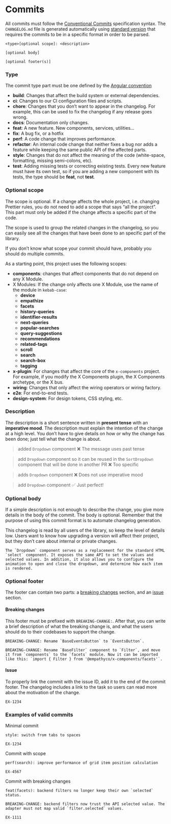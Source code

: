 # Commits

All commits must follow the
[Conventional Commits](https://www.conventionalcommits.org/en/v1.0.0/#summary) specification syntax.
The `CHANGELOG.md` file is generated automatically using
[standard version](https://www.npmjs.com/package/standard-version) that requires the commits to be
in a specific format in order to be parsed.

```
<type>[optional scope]: <description>

[optional body]

[optional footer(s)]

```

### Type

The commit type part must be one defined by the
[Angular convention](https://github.com/angular/angular/blob/22b96b9/CONTRIBUTING.md#type)

- **build**: Changes that affect the build system or external dependencies.
- **ci**: Changes to our CI configuration files and scripts.
- **chore**: Changes that you don’t want to appear in the changelog. For example, this can be used
  to fix the changelog if any release goes wrong.
- **docs**: Documentation only changes.
- **feat**: A new feature. New components, services, utilities…
- **fix**: A bug fix, or a hotfix
- **perf**: A code change that improves performance.
- **refactor**: An internal code change that neither fixes a bug nor adds a feature while keeping
  the same public API of the affected parts.
- **style**: Changes that do not affect the meaning of the code (white-space, formatting, missing
  semi-colons, etc).
- **test**: Adding missing tests or correcting existing tests. Every new feature must have its own
  test, so if you are adding a new component with its tests, the type should be **feat**, not
  **test**.

### Optional scope

The scope is optional. If a change affects the whole project, i.e. changing Prettier rules, you do
not need to add a scope that says “all the project”. This part must only be added if the change
affects a specific part of the code.

The scope is used to group the related changes in the changelog, so you can easily see all the
changes that have been done to an specific part of the library.

If you don’t know what scope your commit should have, probably you should do multiple commits.

As a starting point, this project uses the following scopes:

- **components**: changes that affect components that do not depend on any X Module.
- X Modules: If the change only affects one X Module, use the name of the module in `kebab-case`:
  - **device**
  - **empathize**
  - **facets**
  - **history-queries**
  - **identifier-results**
  - **next-queries**
  - **popular-searches**
  - **query-suggestions**
  - **recommendations**
  - **related-tags**
  - **scroll**
  - **search**
  - **search-box**
  - **tagging**
- **x-plugin**: For changes that affect the core of the `x-components` project. For example, if you
  modify the X Components plugin, the X Components archetype, or the X bus.
- **wiring**: Changes that only affect the wiring operators or wiring factory.
- **e2e**: For end-to-end tests.
- **design-system**: For design tokens, CSS styling, etc.

### Description

The description is a short sentence written in **present tense** with an **imperative mood**. The
description must explain the intention of the change at a high level. You don’t have to give details
on how or why the change has been done; just tell what the change is about.

> added `Dropdown` component ❌ The message uses past tense

> add `Dropdown` component so it can be reused in the `SortDropdown` component that will be done in
> another PR ❌ Too specific

> adds `Dropdown` component ❌ Does not use imperative mood

> add `Dropdown` component ✅ Just perfect!

### Optional body

If a simple description is not enough to describe the change, you give more details in the body of
the commit. The body is optional. Remember that the purpose of using this commit format is to
automate changelog generation.

This changelog is read by all users of the library, so keep the level of details low. Users want to
know how upgrading a version will affect their project, but they don’t care about internal or
private changes.

```
The `Dropdown` component serves as a replacement for the standard HTML `select` component. It exposes the same API to set the values and selected values. In addition, it also allows you to configure the animation to open and close the dropdown, and determine how each item is rendered.
```

### Optional footer

The footer can contain two parts: a [breaking changes](#breaking-changes) section, and an
[issue](#issue) section.

#### Breaking changes

This footer must be prefixed with `BREAKING-CHANGE:`. After that, you can write a brief description
of what the breaking change is, and what the users should do to their codebases to support the
change.

```
BREAKING-CHANGE: Rename `BaseEventsButton` to `EventsButton`.
```

```
BREAKING-CHANGE: Rename `BaseFilter` component to `Filter`, and move it from `components` to the `facets` module. Now it can be imported like this: `import { Filter } from '@empathyco/x-components/facets'`.
```

#### Issue

To properly link the commit with the issue ID, add it to the end of the commit footer. The changelog
includes a link to the task so users can read more about the motivation of the change.

```
EX-1234
```

### Examples of valid commits

Minimal commit

```
style: switch from tabs to spaces

EX-1234
```

Commit with scope

```
perf(search): improve performance of grid item position calculation

EX-4567
```

Commit with breaking changes

```
feat(facets): backend filters no longer keep their own `selected` status.

BREAKING-CHANGE: backend filters now trust the API selected value. The adapter must not map valid `filter.selected` values.

EX-1111
```
